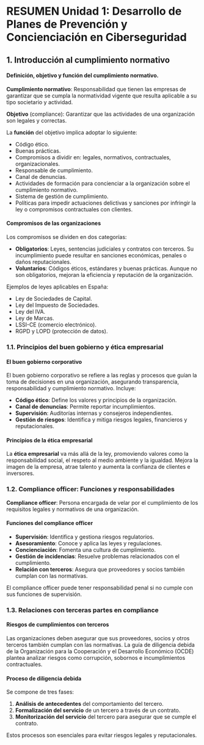 # RESUMEN Unidad 1: Desarrollo de Planes de Prevención y Concienciación en Ciberseguridad

## 1. Introducción al cumplimiento normativo

#### Definición, objetivo y función del cumplimiento normativo.

**Cumplimiento normativo**: Responsabilidad que tienen las empresas de garantizar que se cumpla la normatividad vigente que resulta aplicable a su tipo societario y actividad.

**Objetivo** (compliance): Garantizar que las actividades de una organización son legales y correctas.

La **función** del objetivo implica adoptar lo siguiente:
- Código ético.
- Buenas prácticas.
- Compromisos a dividir en: legales, normativos, contractuales, organizacionales.
- Responsable de cumplimiento.
- Canal de denuncias.
- Actividades de formación para concienciar a la organización sobre el cumplimiento normativo.
- Sistema de gestión de cumplimiento.
- Políticas para impedir actuaciones delictivas y sanciones por infringir la ley o compromisos contractuales con clientes.

#### Compromisos de las organizaciones

Los compromisos se dividen en dos categorías:

- **Obligatorios**: Leyes, sentencias judiciales y contratos con terceros. Su incumplimiento puede resultar en sanciones económicas, penales o daños reputacionales.
- **Voluntarios**: Códigos éticos, estándares y buenas prácticas. Aunque no son obligatorios, mejoran la eficiencia y reputación de la organización.

Ejemplos de leyes aplicables en España:

- Ley de Sociedades de Capital.
- Ley del Impuesto de Sociedades.
- Ley del IVA.
- Ley de Marcas.
- LSSI-CE (comercio electrónico).
- RGPD y LOPD (protección de datos).

### 1.1. Principios del buen gobierno y ética empresarial

#### El buen gobierno corporativo

El buen gobierno corporativo se refiere a las reglas y procesos que guían la toma de decisiones en una organización, asegurando transparencia, responsabilidad y cumplimiento normativo. Incluye:

- **Código ético**: Define los valores y principios de la organización.
- **Canal de denuncias**: Permite reportar incumplimientos.
- **Supervisión**: Auditorías internas y consejeros independientes.
- **Gestión de riesgos**: Identifica y mitiga riesgos legales, financieros y reputacionales.

#### Principios de la ética empresarial

La **ética empresarial** va más allá de la ley, promoviendo valores como la responsabilidad social, el respeto al medio ambiente y la igualdad. Mejora la imagen de la empresa, atrae talento y aumenta la confianza de clientes e inversores.

### 1.2. Compliance officer: Funciones y responsabilidades

**Compliance officer**: Persona encargada de velar por el cumplimiento de los requisitos legales y normativos de una organización.

#### Funciones del compliance officer

- **Supervisión**: Identifica y gestiona riesgos regulatorios.
- **Asesoramiento**: Conoce y aplica las leyes y regulaciones.
- **Concienciación**: Fomenta una cultura de cumplimiento.
- **Gestión de incidencias**: Resuelve problemas relacionados con el cumplimiento.
- **Relación con terceros**: Asegura que proveedores y socios también cumplan con las normativas.

El compliance officer puede tener responsabilidad penal si no cumple con sus funciones de supervisión.

### 1.3. Relaciones con terceras partes en compliance

#### Riesgos de cumplimientos con terceros

Las organizaciones deben asegurar que sus proveedores, socios y otros terceros también cumplan con las normativas. La guía de diligencia debida de la Organización para la Cooperación y el Desarrollo Económico (OCDE) plantea analizar riesgos como corrupción, sobornos e incumplimientos contractuales.

#### Proceso de diligencia debida

Se compone de tres fases:

1. **Análisis de antecedentes** del comportamiento del tercero.
2. **Formalización del servicio** de un tercero a través de un contrato.
3. **Monitorización del servicio** del tercero para asegurar que se cumple el contrato.

Estos procesos son esenciales para evitar riesgos legales y reputacionales.
